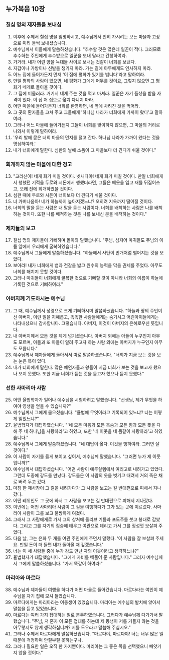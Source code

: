 ## 누가복음 10장

### 칠십 명의 제자들을 보내심
1. 이후에 주께서 칠십 명을 임명하시고, 예수님께서 친히 가시려는 모든 마을과 고장으로 미리 둘씩 보내셨습니다.
2. 예수님께서 이들에게 말씀하셨습니다. "추수할 것은 많은데 일꾼이 적다. 그러므로 추수하는 주인에게 추수밭으로 일꾼을 보내 달라고 간청하여라.
3. 가거라. 내가 어린 양을 늑대들 사이로 보내는 것같이 너희를 보낸다.
4. 지갑이나 가방이나 신발을 챙기지 마라. 가는 길에 아무에게도 인사하지 마라.
5. 어느 집에 들어가든지 먼저 '이 집에 평화가 있기를 빕니다'라고 말하여라.
6. 만일 평화의 사람이 있으면, 네 평화가 그에게 머무를 것이요, 그렇지 않으면 그 평화가 네게로 돌아올 것이다.
7. 그 집에 머물러라. 거기서 네게 주는 것을 먹고 마셔라. 일꾼은 자기 품삯을 받을 자격이 있다. 이 집 저 집으로 옮겨 다니지 마라.
8. 어떤 마을에 들어가든지 너희를 환영하면, 네 앞에 차려진 것을 먹어라.
9. 그 곳의 환자들을 고쳐 주고 그들에게 '하나님 나라가 너희에게 가까이 왔다'고 말하여라.
10. 그러나 어느 마을에 들어가든지 그들이 너희를 맞이하지 않으면, 그 마을의 거리로 나와서 이렇게 말하여라.
11. '우리 발에 묻은 너희 마을의 먼지를 털고 간다. 하나님 나라가 가까이 왔다는 것을 명심하여라.'
12. 내가 너희에게 말한다. 심판의 날에 소돔이 그 마을보다 더 견디기 쉬울 것이다."
### 회개하지 않는 마을에 대한 경고
13. "고라신아! 네게 화가 미칠 것이다. 벳새다야! 네게 화가 미칠 것이다. 만일 너희에게서 행했던 기적을 두로와 시돈에서 행했더라면, 그들은 베옷을 입고 재를 뒤집어쓰고, 오래 전에 회개하였을 것이다.
14. 심판 때에 두로와 시돈이 너희보다 더 견디기 쉬울 것이다.
15. 너 가버나움아! 네가 하늘까지 높아지겠느냐? 오히려 지옥까지 떨어질 것이다.
16. 너희의 말을 듣는 사람은 내 말을 듣는 사람이다. 너희를 배척하는 사람은 나를 배척하는 것이다. 또한 나를 배척하는 것은 나를 보내신 분을 배척하는 것이다."
### 제자들의 보고
17. 칠십 명의 제자들이 기뻐하며 돌아와 말했습니다. "주님, 심지어 마귀들도 주님의 이름 앞에서 우리에게 굴복하였습니다."
18. 예수님께서 그들에게 말씀하셨습니다. "하늘에서 사탄이 번개처럼 떨어지는 것을 보았다.
19. 보아라! 내가 너희에게 뱀과 전갈을 밟고 원수의 능력을 막을 권세를 주었다. 아무도 너희를 해치지 못할 것이다.
20. 그러나 마귀들이 너희에게 굴복한 것으로 기뻐할 것이 아니라 너희의 이름이 하늘에 기록된 것으로 기뻐하여라."
### 아버지께 기도하시는 예수님
21. 그 때, 예수님께서 성령으로 크게 기뻐하시며 말씀하셨습니다. "하늘과 땅의 주인이신 아버지, 이런 일을 지혜롭고, 똑똑한 사람들에게는 숨기시고 어린아이들에게는 나타내셨으니 감사합니다. 그렇습니다. 아버지, 이것이 아버지의 은혜로우신 뜻입니다.
22. 내 아버지께서 모든 것을 제게 넘기셨습니다. 아버지 외에는 아들이 누구인지 아무도 모르며, 아들과 또 아들이 알려 주고자 하는 사람 외에는 아버지가 누구인지 아무도 모릅니다."
23. 예수님께서 제자들에게 돌아서서 따로 말씀하셨습니다. "너희가 지금 보는 것을 보는 눈은 복이 있다.
24. 내가 너희에게 말한다. 많은 예언자들과 왕들이 지금 너희가 보는 것을 보고자 했으나 보지 못했다. 또한 지금 너희가 듣는 것을 듣고자 했으나 듣지 못했다."
### 선한 사마리아 사람
25. 어떤 율법학자가 일어나 예수님을 시험하려고 말했습니다. "선생님, 제가 무엇을 하여야 영생을 얻을 수 있습니까?"
26. 예수님께서 그에게 물으셨습니다. "율법에 무엇이라고 기록되어 있느냐? 너는 어떻게 읽었느냐?"
27. 율법학자가 대답하였습니다. "'네 모든 마음과 모든 목숨과 모든 힘과 모든 뜻을 다해 주 네 하나님을 사랑하라'고 하였고, 또한 '네 이웃을 네 몸같이 사랑하라'고 하였습니다."
28. 예수님께서 그에게 말씀하셨습니다. "네 대답이 옳다. 이것을 행하여라. 그러면 살 것이다."
29. 이 사람이 자기를 옳게 보이고 싶어서, 예수님께 말했습니다. "그러면 누가 제 이웃입니까?"
30. 예수님께서 대답하셨습니다. "어떤 사람이 예루살렘에서 여리고로 내려가고 있었다. 그런데 도중에 강도를 만났다. 강도들은 이 사람의 옷을 벗기고 때려서 거의 죽은 채로 버려 두고 갔다.
31. 마침 한 제사장이 그 길을 내려가다가 그 사람을 보고는 길 반대편으로 피해서 지나갔다.
32. 어떤 레위인도 그 곳에 와서 그 사람을 보고는 길 반대편으로 피해서 지나갔다.
33. 이번에는 어떤 사마리아 사람이 그 길을 여행하다가 그가 있는 곳에 이르렀다. 사마리아 사람이 그를 보고 불쌍하게 여겼다.
34. 그래서 그 사람에게로 가서 그의 상처에 올리브 기름과 포도주를 붓고 붕대로 감쌌다. 그리고 그를 자기의 짐승에 태우고 여관으로 데리고 가서 그를 정성껏 보살펴 주었다.
35. 다음 날, 그는 은화 두 개를 여관 주인에게 주면서 말했다. '이 사람을 잘 보살펴 주세요. 만일 돈이 더 들면 내가 돌아올 때 갚겠습니다.'
36. 너는 이 세 사람들 중에 누가 강도 만난 자의 이웃이라고 생각하느냐?"
37. 율법학자가 대답했습니다. "그에게 자비를 베풀어 준 사람입니다." 그러자 예수님께서 그에게 말씀하셨습니다. "가서 똑같이 하여라!"
### 마리아와 마르다
38. 예수님과 제자들이 여행을 하다가 어떤 마을로 들어갔습니다. 마르다라는 여인이 예수님을 자기 집에 모셔 들였습니다.
39. 마르다에게는 마리아라는 여동생이 있었습니다. 마리아는 예수님의 발치에 앉아서 말씀을 듣고 있었습니다.
40. 마르다는 여러 가지 접대하는 일로 분주하였습니다. 그러다가 예수님께 다가가서 말했습니다. "주님, 저 혼자 이 모든 접대를 하는데 제 동생이 저를 거들지 않는 것을 아무렇지도 않게 생각하십니까? 저를 도우라고 말씀해 주십시오."
41. 그러나 주께서 마르다에게 말씀하셨습니다. "마르다야, 마르다야! 너는 너무 많은 일 때문에 걱정하며 안절부절 못하는구나.
42. 그러나 필요한 일은 오직 한 가지뿐이다. 마리아는 그 좋은 쪽을 선택했으니 빼앗기지 않을 것이다."